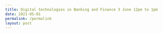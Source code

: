 ```yaml
---
title: Digital technologies in Banking and Finance 3 June 12pm to 1pm
date: 2021-05-01
permalink: /permalink
layout: post
---
```

